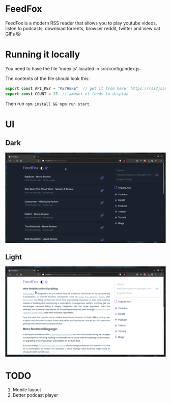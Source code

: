 # FeedFox

FeedFox is a modern RSS reader that allows you to play youtube videos, listen to podcasts, download torrents, browser reddit, twitter and view cat GIFs 😾

# Running it locally

You need to have the file 'index.js' located in src/config/index.js.

The contents of the file should look this:

```javascript
export const API_KEY = "KEYHERE"  // get it from here: https://rss2json.com/sign-up
export const COUNT = 25  // amount of feeds to display
```
Then run <code>npm install && npm run start</code>

# UI

## Dark

![Dark](screenshots/dark-theme.png)

## Light

![Light](screenshots/light-theme.png)

# TODO

1. Mobile layout
2. Better podcast player
